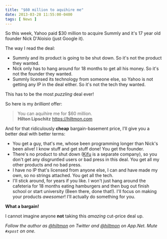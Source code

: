 ```yaml
---
title: "$60 million to aquihire me"
date: 2013-03-28 11:55:00-0400
tags: [ News ]
---
```


So this week, Yahoo paid $30 million to acquire Summly and it's 17 year old founder Nick D'Aloisio (just Google it).

The way I read the deal:

* Summly and its product is going to be shut down.  <span class="light">So it's not the product they wanted.</span>
* Nick only has to hang around for 18 months to get all his money.  <span class="light">So it's not the founder they wanted.</span>
* Summly licensed its technology from someone else, so Yahoo is not getting any IP in the deal either.  <span class="light">So it's not the tech they wanted.</span>

This has to be the most *puzzling* deal ever!

So here is my *brilliant* offer:

> You can aquihire me for $60 million.  
> **Hilton Lipschitz** https://hiltmon.com

And for that ridiculously **cheap** bargain-basement price, I'll give you a better deal with better terms:

* You get a guy, that's me, whose been programming longer than Nick's been alive! I know stuff and get stuff done!  <span class="light">You get the founder.</span>
* There's no product to shut down ([Kifu](http://www.kifuapp.com) is a separate company), so you don't get any disgruntled users or bad press in this deal.  <span class="light">You get all my other products and no bad press.</span>
* I have no IP that's licensed from anyone else, I can and have made my own, so no strings attached.  <span class="light">You get all the tech.</span>
* I'll stick around, for years if you like. I won't just hang around the cafeteria for 18 months eating hamburgers and then bug out finish school or start university (Been there, done that!). I'll focus on making your products *awesomer*!  <span class="light">I'll actually do something for you.</span>

**What a bargain!**

I cannot imagine anyone **not** taking this *amazing* cut-price deal up.

*Follow the author as [@hiltmon](https://twitter.com/hiltmon) on Twitter and [@hiltmon](http://alpha.app.net/hiltmon) on App.Net. Mute `#xpost` on one.*
